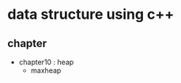 data structure using c++
========================

chapter
-------
- chapter10 : heap
    - maxheap
